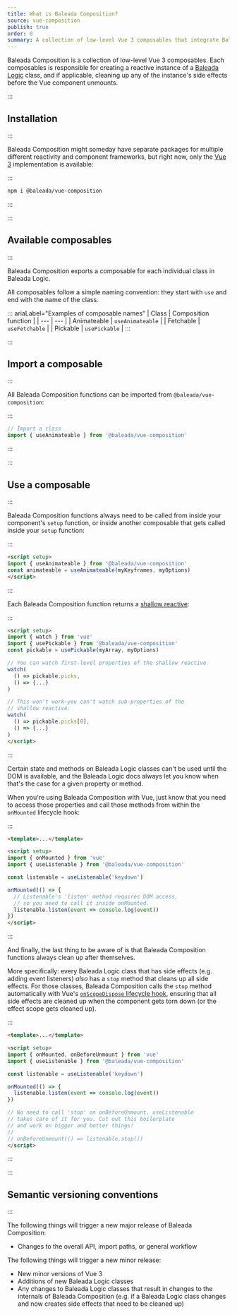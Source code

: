```yaml
---
title: What is Baleada Composition?
source: vue-composition
publish: true
order: 0
summary: A collection of low-level Vue 3 composables that integrate Baleada Logic classes with Vue's reactivity system
---
```


Baleada Composition is a collection of low-level Vue 3 composables. Each composables is responsible for creating a reactive instance of a [Baleada Logic](/docs/logic) class, and if applicable, cleaning up any of the instance's side effects before the Vue component unmounts.


:::
## Installation
:::

Baleada Composition might someday have separate packages for multiple different reactivity and component frameworks, but right now, only the [Vue 3](https://v3.vuejs.org) implementation is available:

:::
```bash
npm i @baleada/vue-composition
```
:::


:::
## Available composables
:::

Baleada Composition exports a composable for each individual class in Baleada Logic.

All composables follow a simple naming convention: they start with `use` and end with the name of the class.

::: ariaLabel="Examples of composable names"
| Class | Composition function |
| --- | --- |
| Animateable | `useAnimateable` |
| Fetchable | `useFetchable` |
| Pickable | `usePickable` |
:::


:::
## Import a composable
:::

All Baleada Composition functions can be imported from `@baleada/vue-composition`:

:::
```js
// Import a class
import { useAnimateable } from '@baleada/vue-composition'
```
:::


:::
## Use a composable
:::

Baleada Composition functions always need to be called from inside your component's `setup` function, or inside another composable that gets called inside your `setup` function:

:::
```html
<script setup>
import { useAnimateable } from '@baleada/vue-composition'
const animateable = useAnimateable(myKeyframes, myOptions)
</script>
```
:::

Each Baleada Composition function returns a [shallow reactive](https://vuejs.org/api/reactivity-advanced.html#shallowreactive):

:::
```html
<script setup>
import { watch } from 'vue'
import { usePickable } from '@baleada/vue-composition'
const pickable = usePickable(myArray, myOptions)

// You can watch first-level properties of the shallow reactive
watch(
  () => pickable.picks,
  () => {...}
)

// This won't work—you can't watch sub-properties of the
// shallow reactive.
watch(
  () => pickable.picks[0],
  () => {...}
)
</script>
```
:::

Certain state and methods on Baleada Logic classes can't be used until the DOM is available, and the Baleada Logic docs always let you know when that's the case for a given property or method.

When you're using Baleada Composition with Vue, just know that you need to access those properties and call those methods from within the `onMounted` lifecycle hook:

:::
```html
<template>...</template>

<script setup>
import { onMounted } from 'vue'
import { useListenable } from '@baleada/vue-composition'

const listenable = useListenable('keydown')

onMounted(() => {
  // Listenable's 'listen' method requires DOM access,
  // so you need to call it inside onMounted.
  listenable.listen(event => console.log(event))
})
</script>
```
:::

And finally, the last thing to be aware of is that Baleada Composition functions always clean up after themselves.

More specifically: every Baleada Logic class that has side effects (e.g. adding event listeners) _also_ has a `stop` method that cleans up all side effects. For those classes, Baleada Composition calls the `stop` method automatically with Vue's [`onScopeDispose` lifecycle hook](https://vuejs.org/api/reactivity-advanced.html#onscopedispose), ensuring that all side effects are cleaned up when the component gets torn down (or the effect scope gets cleaned up).

:::
```html
<template>...</template>

<script setup>
import { onMounted, onBeforeUnmount } from 'vue'
import { useListenable } from '@baleada/vue-composition'

const listenable = useListenable('keydown')

onMounted(() => {
  listenable.listen(event => console.log(event))
})

// No need to call 'stop' on onBeforeUnmount. useListenable
// takes care of it for you. Cut out this boilerplate
// and work on bigger and better things!
//
// onBeforeUnmount(() => listenable.stop())
</script>
```
:::


:::
## Semantic versioning conventions
:::

The following things will trigger a new major release of Baleada Composition:
- Changes to the overall API, import paths, or general workflow

The following things will trigger a new minor release:
- New minor versions of Vue 3
- Additions of new Baleada Logic classes
- Any changes to Baleada Logic classes that result in changes to the internals of Baleada Composition (e.g. if a Baleada Logic class changes and now creates side effects that need to be cleaned up)
